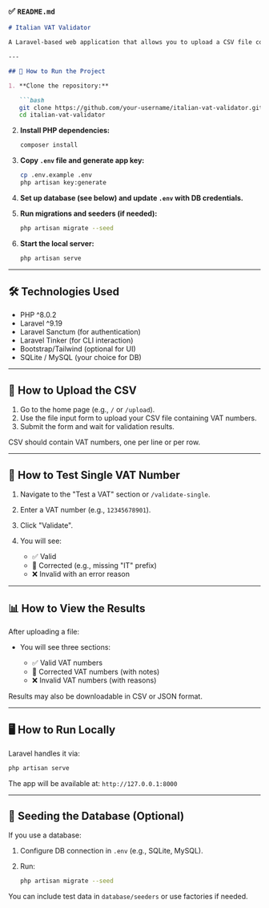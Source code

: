 

### ✅ `README.md`

````markdown
# Italian VAT Validator

A Laravel-based web application that allows you to upload a CSV file containing Italian VAT numbers, validate them, auto-correct common issues, and view the results in a user-friendly format. It also includes a single input validator for manual testing.

---

## 🚀 How to Run the Project

1. **Clone the repository:**

   ```bash
   git clone https://github.com/your-username/italian-vat-validator.git
   cd italian-vat-validator
````

2. **Install PHP dependencies:**

   ```bash
   composer install
   ```

3. **Copy `.env` file and generate app key:**

   ```bash
   cp .env.example .env
   php artisan key:generate
   ```

4. **Set up database (see below) and update `.env` with DB credentials.**

5. **Run migrations and seeders (if needed):**

   ```bash
   php artisan migrate --seed
   ```

6. **Start the local server:**

   ```bash
   php artisan serve
   ```

---

## 🛠️ Technologies Used

* PHP ^8.0.2
* Laravel ^9.19
* Laravel Sanctum (for authentication)
* Laravel Tinker (for CLI interaction)
* Bootstrap/Tailwind (optional for UI)
* SQLite / MySQL (your choice for DB)

---

## 📂 How to Upload the CSV

1. Go to the home page (e.g., `/` or `/upload`).
2. Use the file input form to upload your CSV file containing VAT numbers.
3. Submit the form and wait for validation results.

CSV should contain VAT numbers, one per line or per row.

---

## 🔎 How to Test Single VAT Number

1. Navigate to the "Test a VAT" section or `/validate-single`.
2. Enter a VAT number (e.g., `12345678901`).
3. Click "Validate".
4. You will see:

   * ✅ Valid
   * 🔄 Corrected (e.g., missing "IT" prefix)
   * ❌ Invalid with an error reason

---

## 📊 How to View the Results

After uploading a file:

* You will see three sections:

  * ✅ Valid VAT numbers
  * 🔄 Corrected VAT numbers (with notes)
  * ❌ Invalid VAT numbers (with reasons)

Results may also be downloadable in CSV or JSON format.

---

## 🖥️ How to Run Locally

Laravel handles it via:

```bash
php artisan serve
```

The app will be available at: `http://127.0.0.1:8000`

---

## 🧩 Seeding the Database (Optional)

If you use a database:

1. Configure DB connection in `.env` (e.g., SQLite, MySQL).
2. Run:

   ```bash
   php artisan migrate --seed
   ```

You can include test data in `database/seeders` or use factories if needed.

